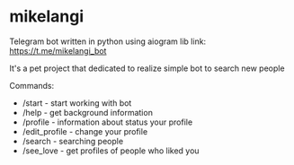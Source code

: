 # mikelangi
Telegram bot written in python using aiogram lib
link: https://t.me/mikelangi_bot

It's a pet project that dedicated to realize simple bot to search new people

Commands:

- /start - start working with bot
- /help - get background information
- /profile - information about status your profile
- /edit_profile - change your profile
- /search - searching people
- /see_love - get profiles of people who liked you
